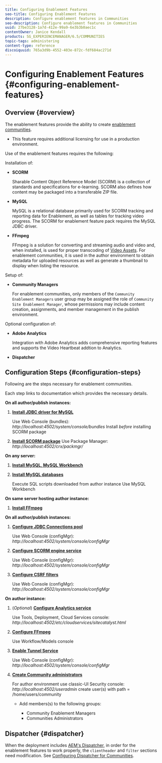 ```yaml
---
title: Configuring Enablement Features
seo-title: Configuring Enablement Features
description: Configure enablement features in Communities
seo-description: Configure enablement features in Communities
uuid: 27be3128-1a7d-412e-99a9-6e3b3b0aec1c
contentOwner: Janice Kendall
products: SG_EXPERIENCEMANAGER/6.5/COMMUNITIES
topic-tags: administering
content-type: reference
discoiquuid: 765a3d9b-4552-403e-872c-fdf684ac271d
---
```


# Configuring Enablement Features {#configuring-enablement-features}

## Overview {#overview}

The enablement features provide the ability to create [enablement communities](overview.md#enablement-community).

* This feature requires additional licensing for use in a production environment.

Use of the enablement features requires the following:

Installation of:

* **SCORM**
  
  Sharable Content Object Reference Model (SCORM) is a collection of standards and specifications for e-learning. SCORM also defines how content may be packaged into a transferable ZIP file.

* **MySQL**
  
  MySQL is a relational database primarily used for SCORM tracking and reporting data for Enablement, as well as tables for tracking video progress. The SCORM for enablement feature pack requires the MySQL JDBC driver.

* **FFmpeg**
  
  FFmpeg is a solution for converting and streaming audio and video and, when installed, is used for proper transcoding of [Video Assets](../../help/sites-authoring/default-components-foundation.md#video). For enablement communities, it is used in the author environment to obtain metadata for uploaded resources as well as generate a thumbnail to display when listing the resource.

Setup of:

* **Community Managers**
  
  For enablement communities, only members of the `Community Enablement Managers` user group may be assigned the role of `Community Site Enablement Manager`, whose permissions may include content creation, assignments, and member management in the publish environment.

Optional configuration of:

* **Adobe Analytics**
  
  Integration with Adobe Analytics adds comprehensive reporting features and supports the Video Heartbeat addtion to Analytics.

* **Dispatcher**

## Configuration Steps {#configuration-steps}

Following are the steps necessary for enablement communities.

Each step links to documentation which provides the necessary details.

**On all author/publish instances:**

1. **[Install JDBC driver for MySQL](deploy-communities.md#jdbc-driver-for-mysql)**

   Use Web Console (bundles): *http://localhost:4502/system/console/bundles*
Install *before* installing SCORM package

1. **[Install SCORM package](deploy-communities.md#scorm-package)**
Use Package Manager: *http://localhost:4502/crx/packmgr/*

**On any server:**

1. **[Install MySQL, MySQL Workbench](mysql.md)**

1. **[Install MySQL databases](mysql.md#database-setup)**

   Execute SQL scripts downloaded from author instance
Use MySQL Workbench

**On same server hosting author instance:**

1. **[Install FFmpeg](ffmpeg.md)**

**On all author/publish instances:**

1. **[Configure JDBC Connections pool](mysql.md#configure-jdbc-connections)**

   Use Web Console (configMgr): *http://localhost:4502/system/console/configMgr*

1. **[Configure SCORM engine service](mysql.md#aem-communities-scormengine-service)**

    Use Web Console (configMgr): *http://localhost:4502/system/console/configMgr*

1. **[Configure CSRF filters](mysql.md#adobe-granite-csrf-filter)**

   Use Web Console (configMgr): *http://localhost:4502/system/console/configMgr*

**On author instance:**

1. (*Optional*) **[Configure Analytics service](analytics.md)**

   Use Tools, Deployment, Cloud Services console: *http://localhost:4502/etc/cloudservices/sitecatalyst.html*

1. **[Configure FFmpeg](ffmpeg.md#configure-ffmpeg-transcoding-service)**

   Use Workflow/Models console

1. **[Enable Tunnel Service](deploy-communities.md#tunnel-service-on-author)**

   Use Web Console (configMgr): *http://localhost:4502/system/console/configMgr*

1. **[Create Community administrators](users.md#creating-community-members)** 

   For author environment use classic-UI Security console: *http://localhost:4502/useradmin*
 create user(s) with path = /home/users/community

    * Add members(s) to the following groups:

      * Community Enablement Managers
      * Communities Administrators

## Dispatcher {#dispatcher}

When the deployment includes [AEM's Dispatcher](https://helpx.adobe.com/experience-manager/dispatcher/using/dispatcher.html), in order for the enablement features to work properly, the `clientheader` and `filter` sections need modification. See [Configuring Dispatcher for Communities](dispatcher.md#enablement).
